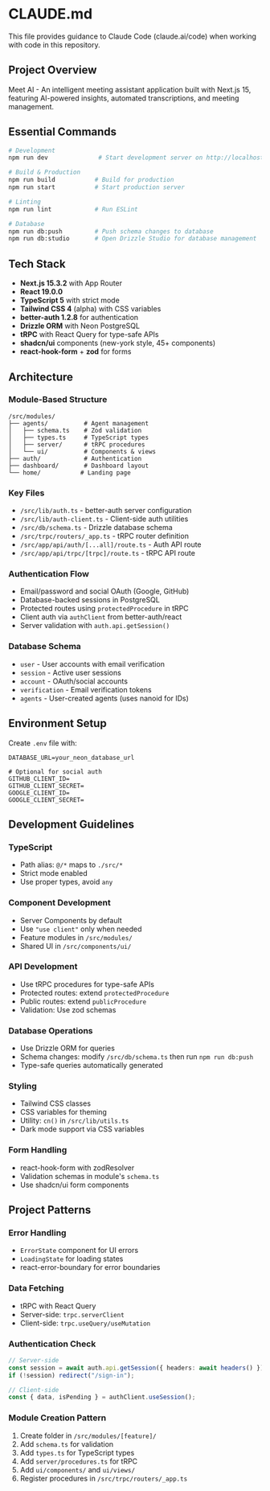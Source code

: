 # CLAUDE.md

This file provides guidance to Claude Code (claude.ai/code) when working with code in this repository.

## Project Overview

Meet AI - An intelligent meeting assistant application built with Next.js 15, featuring AI-powered insights, automated transcriptions, and meeting management.

## Essential Commands

```bash
# Development
npm run dev              # Start development server on http://localhost:3000

# Build & Production
npm run build           # Build for production
npm run start           # Start production server

# Linting
npm run lint            # Run ESLint

# Database
npm run db:push         # Push schema changes to database
npm run db:studio       # Open Drizzle Studio for database management
```

## Tech Stack

- **Next.js 15.3.2** with App Router
- **React 19.0.0**
- **TypeScript 5** with strict mode
- **Tailwind CSS 4** (alpha) with CSS variables
- **better-auth 1.2.8** for authentication
- **Drizzle ORM** with Neon PostgreSQL
- **tRPC** with React Query for type-safe APIs
- **shadcn/ui** components (new-york style, 45+ components)
- **react-hook-form** + **zod** for forms

## Architecture

### Module-Based Structure
```
/src/modules/
├── agents/          # Agent management
│   ├── schema.ts    # Zod validation
│   ├── types.ts     # TypeScript types
│   ├── server/      # tRPC procedures
│   └── ui/          # Components & views
├── auth/            # Authentication
├── dashboard/       # Dashboard layout
└── home/           # Landing page
```

### Key Files
- `/src/lib/auth.ts` - better-auth server configuration
- `/src/lib/auth-client.ts` - Client-side auth utilities
- `/src/db/schema.ts` - Drizzle database schema
- `/src/trpc/routers/_app.ts` - tRPC router definition
- `/src/app/api/auth/[...all]/route.ts` - Auth API route
- `/src/app/api/trpc/[trpc]/route.ts` - tRPC API route

### Authentication Flow
- Email/password and social OAuth (Google, GitHub)
- Database-backed sessions in PostgreSQL
- Protected routes using `protectedProcedure` in tRPC
- Client auth via `authClient` from better-auth/react
- Server validation with `auth.api.getSession()`

### Database Schema
- `user` - User accounts with email verification
- `session` - Active user sessions
- `account` - OAuth/social accounts
- `verification` - Email verification tokens
- `agents` - User-created agents (uses nanoid for IDs)

## Environment Setup

Create `.env` file with:
```env
DATABASE_URL=your_neon_database_url

# Optional for social auth
GITHUB_CLIENT_ID=
GITHUB_CLIENT_SECRET=
GOOGLE_CLIENT_ID=
GOOGLE_CLIENT_SECRET=
```

## Development Guidelines

### TypeScript
- Path alias: `@/*` maps to `./src/*`
- Strict mode enabled
- Use proper types, avoid `any`

### Component Development
- Server Components by default
- Use `"use client"` only when needed
- Feature modules in `/src/modules/`
- Shared UI in `/src/components/ui/`

### API Development
- Use tRPC procedures for type-safe APIs
- Protected routes: extend `protectedProcedure`
- Public routes: extend `publicProcedure`
- Validation: Use zod schemas

### Database Operations
- Use Drizzle ORM for queries
- Schema changes: modify `/src/db/schema.ts` then run `npm run db:push`
- Type-safe queries automatically generated

### Styling
- Tailwind CSS classes
- CSS variables for theming
- Utility: `cn()` in `/src/lib/utils.ts`
- Dark mode support via CSS variables

### Form Handling
- react-hook-form with zodResolver
- Validation schemas in module's `schema.ts`
- Use shadcn/ui form components

## Project Patterns

### Error Handling
- `ErrorState` component for UI errors
- `LoadingState` for loading states
- react-error-boundary for error boundaries

### Data Fetching
- tRPC with React Query
- Server-side: `trpc.serverClient`
- Client-side: `trpc.useQuery/useMutation`

### Authentication Check
```typescript
// Server-side
const session = await auth.api.getSession({ headers: await headers() });
if (!session) redirect("/sign-in");

// Client-side
const { data, isPending } = authClient.useSession();
```

### Module Creation Pattern
1. Create folder in `/src/modules/[feature]/`
2. Add `schema.ts` for validation
3. Add `types.ts` for TypeScript types
4. Add `server/procedures.ts` for tRPC
5. Add `ui/components/` and `ui/views/`
6. Register procedures in `/src/trpc/routers/_app.ts`